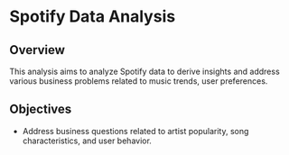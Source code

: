 # Spotify Data Analysis

## Overview
This analysis aims to analyze Spotify data to derive insights and address various business problems related to music trends, user preferences.

## Objectives
- Address business questions related to artist popularity, song characteristics, and user behavior.

